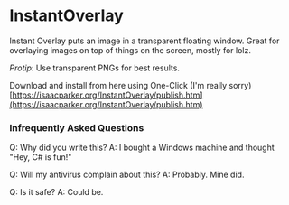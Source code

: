InstantOverlay
==============

Instant Overlay puts an image in a transparent floating window. Great for overlaying images on top of things on the screen, mostly for lolz.

*Protip*: Use transparent PNGs for best results.

Download and install from here using One-Click (I'm really sorry)
[https://isaacparker.org/InstantOverlay/publish.htm](https://isaacparker.org/InstantOverlay/publish.htm)

### Infrequently Asked Questions
Q: Why did you write this?
A: I bought a Windows machine and thought "Hey, C# is fun!"

Q: Will my antivirus complain about this?
A: Probably. Mine did.

Q: Is it safe?
A: Could be.
